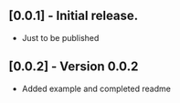 ## [0.0.1] - Initial release.

* Just to be published

## [0.0.2] - Version 0.0.2

* Added example and completed readme

